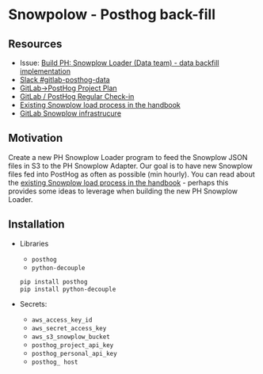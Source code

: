 # Snowpolow - Posthog back-fill

## Resources 

* Issue: [Build PH: Snowplow Loader (Data team) - data backfill implementation](https://gitlab.com/gitlab-data/analytics/-/issues/13055)
* [Slack #gitlab-posthog-data](https://gitlab.slack.com/archives/C02QQGGG6FJ/p1654690509663749?thread_ts=1654635836.118379&cid=C02QQGGG6FJ)
* [GitLab->PostHog Project Plan](https://docs.google.com/spreadsheets/d/1zsm-vGz1cuwO0x-5HH0grpP6Oj3c_Y6trED6A11ipDY/edit#gid=0)
* [GitLab / PostHog Regular Check-in](https://docs.google.com/document/d/1mSzO7bdJwGP2OHz7Xig1u7ZwdkqiyjhQO3v632md5nE/edit#)
* [Existing Snowplow load process in the handbook](https://about.gitlab.com/handbook/business-technology/data-team/platform/snowplow/)
* [GitLab Snowplow infrastrucure](https://docs.gitlab.com/ee/development/snowplow/infrastructure.html)

## Motivation 

Create a new PH Snowplow Loader program to feed the Snowplow JSON files in S3 to the PH Snowplow Adapter. Our goal is to have new Snowplow files fed into PostHog as often as possible (min hourly). You can read about the [existing Snowplow load process in the handbook](https://about.gitlab.com/handbook/business-technology/data-team/platform/snowplow/) - perhaps this provides some ideas to leverage when building the new PH Snowplow Loader.

## Installation

* Libraries
    * `posthog`
    * `python-decouple`
    ```bash
    pip install posthog
    pip install python-decouple
    ```

* Secrets:
    * `aws_access_key_id`
    * `aws_secret_access_key`
    * `aws_s3_snowplow_bucket`
    * `posthog_project_api_key`
    * `posthog_personal_api_key `
    * `posthog_ host`